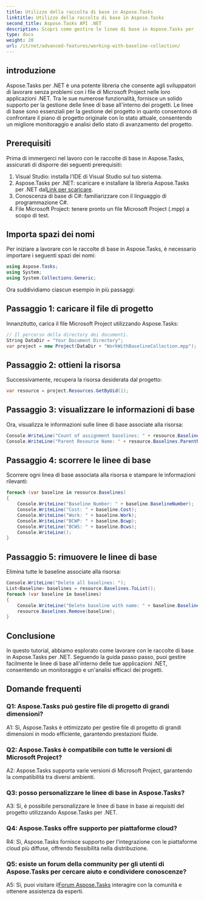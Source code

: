 ```yaml
---
title: Utilizzo della raccolta di base in Aspose.Tasks
linktitle: Utilizzo della raccolta di base in Aspose.Tasks
second_title: Aspose.Tasks API .NET
description: Scopri come gestire le linee di base in Aspose.Tasks per .NET in modo efficiente. Segui il nostro tutorial completo per una guida passo passo.
type: docs
weight: 20
url: /it/net/advanced-features/working-with-baseline-collection/
---
```

## introduzione

Aspose.Tasks per .NET è una potente libreria che consente agli sviluppatori di lavorare senza problemi con i file di Microsoft Project nelle loro applicazioni .NET. Tra le sue numerose funzionalità, fornisce un solido supporto per la gestione delle linee di base all'interno dei progetti. Le linee di base sono essenziali per la gestione del progetto in quanto consentono di confrontare il piano di progetto originale con lo stato attuale, consentendo un migliore monitoraggio e analisi dello stato di avanzamento del progetto.

## Prerequisiti

Prima di immergerci nel lavoro con le raccolte di base in Aspose.Tasks, assicurati di disporre dei seguenti prerequisiti:

1. Visual Studio: installa l'IDE di Visual Studio sul tuo sistema.
2.  Aspose.Tasks per .NET: scaricare e installare la libreria Aspose.Tasks per .NET dal[Link per scaricare](https://releases.aspose.com/tasks/net/).
3. Conoscenza di base di C#: familiarizzare con il linguaggio di programmazione C#.
4. File Microsoft Project: tenere pronto un file Microsoft Project (.mpp) a scopo di test.

## Importa spazi dei nomi

Per iniziare a lavorare con le raccolte di base in Aspose.Tasks, è necessario importare i seguenti spazi dei nomi:

```csharp
using Aspose.Tasks;
using System;
using System.Collections.Generic;


```

Ora suddividiamo ciascun esempio in più passaggi:

## Passaggio 1: caricare il file di progetto

Innanzitutto, carica il file Microsoft Project utilizzando Aspose.Tasks:

```csharp
// Il percorso della directory dei documenti.
String DataDir = "Your Document Directory";
var project = new Project(DataDir + "WorkWithBaselineCollection.mpp");
```

## Passaggio 2: ottieni la risorsa

Successivamente, recupera la risorsa desiderata dal progetto:

```csharp
var resource = project.Resources.GetByUid(1);
```

## Passaggio 3: visualizzare le informazioni di base

Ora, visualizza le informazioni sulle linee di base associate alla risorsa:

```csharp
Console.WriteLine("Count of assignment baselines: " + resource.Baselines.Count);
Console.WriteLine("Parent Resource Name: " + resource.Baselines.ParentResource.Get(Rsc.Name));
```

## Passaggio 4: scorrere le linee di base

Scorrere ogni linea di base associata alla risorsa e stampare le informazioni rilevanti:

```csharp
foreach (var baseline in resource.Baselines)
{
    Console.WriteLine("Baseline Number: " + baseline.BaselineNumber);
    Console.WriteLine("Cost: " + baseline.Cost);
    Console.WriteLine("Work: " + baseline.Work);
    Console.WriteLine("BCWP: " + baseline.Bcwp);
    Console.WriteLine("BCWS: " + baseline.Bcws);
    Console.WriteLine();
}
```

## Passaggio 5: rimuovere le linee di base

Elimina tutte le baseline associate alla risorsa:

```csharp
Console.WriteLine("Delete all baselines: ");
List<Baseline> baselines = resource.Baselines.ToList();
foreach (var baseline in baselines)
{
    Console.WriteLine("Delete baseline with name: " + baseline.BaselineNumber);
    resource.Baselines.Remove(baseline);
}
```

## Conclusione

In questo tutorial, abbiamo esplorato come lavorare con le raccolte di base in Aspose.Tasks per .NET. Seguendo la guida passo passo, puoi gestire facilmente le linee di base all'interno delle tue applicazioni .NET, consentendo un monitoraggio e un'analisi efficaci dei progetti.

## Domande frequenti

### Q1: Aspose.Tasks può gestire file di progetto di grandi dimensioni?

A1: Sì, Aspose.Tasks è ottimizzato per gestire file di progetto di grandi dimensioni in modo efficiente, garantendo prestazioni fluide.

### Q2: Aspose.Tasks è compatibile con tutte le versioni di Microsoft Project?

A2: Aspose.Tasks supporta varie versioni di Microsoft Project, garantendo la compatibilità tra diversi ambienti.

### Q3: posso personalizzare le linee di base in Aspose.Tasks?

A3: Sì, è possibile personalizzare le linee di base in base ai requisiti del progetto utilizzando Aspose.Tasks per .NET.

### Q4: Aspose.Tasks offre supporto per piattaforme cloud?

R4: Sì, Aspose.Tasks fornisce supporto per l'integrazione con le piattaforme cloud più diffuse, offrendo flessibilità nella distribuzione.

### Q5: esiste un forum della community per gli utenti di Aspose.Tasks per cercare aiuto e condividere conoscenze?

 A5: Sì, puoi visitare il[Forum Aspose.Tasks](https://forum.aspose.com/c/tasks/15) interagire con la comunità e ottenere assistenza da esperti.